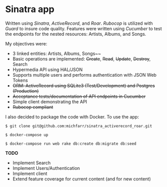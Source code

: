 Sinatra app
===========

Written using _Sinatra_, _ActiveRecord_, and _Roar_.  _Rubocop_ is utilized
with _Guard_ to insure code quality.  Features were written using _Cucumber_
to test the endpoints for the nested resources: Artists, Albums, and Songs.

My objectives were:
* 3 linked entities: Artists, Albums, Songs~~
* Basic operations are implemented: ~~Create~~, ~~Read~~, ~~Update~~, ~~Destroy~~, Search
* Hypermedia API using HAL/JSON
* Supports multiple users and performs authentication with JSON Web Tokens
* ~~ORM: ActiveRecord using SQLite3 (Test/Development) and Postgres (Production)~~
* ~~Acceptance tests/documentation of API endpoints in Cucumber~~
* Simple client demonstrating the API
* ~~Rubocop compliant~~

I also decided to package the code with Docker.  To use the app:

`$ git clone git@github.com:michfarr/sinatra_activerecord_roar.git`

`$ docker-compose up`

`$ docker-compose run web rake db:create db:migrate db:seed`

__TODO__
* Implement Search
* Implement Users/Authentication
* Implement client
* Extend feature coverage for current content (and for new content)
